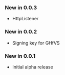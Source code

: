 ### New in 0.0.3

* HttpListener

### New in 0.0.2

* Signing key for GHfVS

### New in 0.0.1

* Initial alpha release
